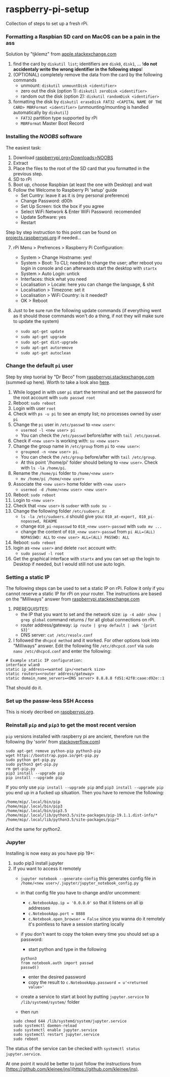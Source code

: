 # raspberry-pi-setup

Collection of steps to set up a fresh rPi.

### Formatting a Raspbian SD card on MacOS can be a pain in the ass
Solution by "tjklemz" from [apple.stackexchange.com](https://apple.stackexchange.com/a/329075/334048)

1. find the card by `diskutil list`; identifiers are `disk0`, `disk1`, ...
!**do not accidentaly write the wrong identifier in the following steps**!
2. (OPTIONAL) completely remove the data from the card by the following commands
    - unmount: `diskutil unmountDisk <identifier>`
    - zero out the disk (option 1): `diskutil zeroDisk <identifier>`
    - random out the disk (option 2): `diskutil randomDisk <identifier>`
3. formatting the disk by `diskutil eraseDisk FAT32 <CAPITAL NAME OF THE CARD> MBRFormat <identifier>` (unmounting/mounting is handled automatically by `diskutil`)
    - `FAT32` partition type supported by rPi
    - `MBRFormat` Master Boot Record

### Installing the *NOOBS* software
The easiest task:
1. Download [raspberrypi.org>Downloads>NOOBS](https://www.raspberrypi.org/downloads/noobs/)
2. Extract
3. Place the files to the root of the SD card that you formatted in the previous step.
4. SD to rPi
5. Boot up, choose Raspbian (at least the one with Desktop) and wait
6. Follow the Welcome to Raspberry Pi 'setup' guide
     - Set Cuntry: leave it as it is (my personal preference)
     - Change Password: d00h
     - Set Up Screen: tick the box if you agree
     - Select WiFi Network & Enter WiFi Password: recomended
     - Update Software: yes
     - Restart

Step by step instruction to this point can be found on [projects.raspberrypi.org](https://projects.raspberrypi.org/en/projects/raspberry-pi-setting-up) if needed...

7. rPi Menu > Prefrences > Raspberry Pi Configuration:
	 - System > Change Hostname: yes!
	 - System > Boot: To CLI; needed to change the user; after reboot you login in console and can afterwards start the desktop with `startx`
	 - System > Auto Login: untick
	 - Interfaces: thick what you need
	 - Localisation > Locale: here you can change the language, & shit
	 - Localisation > Timezone: set it
	 - Localisation > WiFi Country: is it needed?
	 - OK > Reboot

8. Just to be sure run the following update commands (if everything went as it should those commands won't do a thing, if not they will make sure to update the system)
     - `sudo apt-get update`
     - `sudo apt-get upgrade`
     - `sudo apt-get dist-upgrade`
     - `sudo apt-get autoremove`
     - `sudo apt-get autoclean`

### Change the default `pi` user

Step by step tuorial by "Dr Beco" from [raspberrypi.stackexchange.com](https://raspberrypi.stackexchange.com/a/68963/52236) (summed up here). Worth to take a look also [here](https://raspberrypi.stackexchange.com/questions/7133/how-to-change-user-pi-sudo-permissions-how-to-add-other-accounts-with-different).

1) While logged in with user `pi` start the terminal and set the password for the root account with `sudo passwd root`
2) Reboot: `sudo reboot`
3) Login with user `root`
4) Check with `ps -u pi` to see an empty list; no processes owned by user `pi`
5) Change the `pi` user in `/etc/passwd` to `<new user>`:
	- `usermod -l <new user> pi`
	- You can check the `/etc/passwd` before/after with `tail /etc/passwd`.
6) Check if `<new user>` is working with: `su <new user>` 
7) Change the group name in `/etc/group` from `pi` to `<new user>`:
	- `groupmod -n <new user> pi`.
	- You can check the `/etc/group` before/after with `tail /etc/group`.
	- At this point '/home/pi' folder should belong to `<new user>`. Check with `ls -la /home/pi`.
8) Rename the `/home/pi` folder to `/home/<new user>`
	- `mv /home/pi /home/<new user>`
9) Associate the `<new user>` home folder with `<new user>`
	- `usermod -d /home/<new user> <new user>`
10) Reboot: `sudo reboot`
11) Login to `<new user>`
12) Check that `<new user>` is `sudoer` with `sudo su -`
13) Change the following folder `/etc/sudoers.d`:
	 - `ls -la /etc/sudoers.d` should give you: `010_at-export, 010_pi-nopasswd, README`
	 - change `010_pi-nopasswd` to `010_<new user>-passwd` with `sudo mv ...`
	 - change the content of `010_<new user>-passwd` from `pi ALL=(ALL) NOPASSWD: ALL` to `<new user> ALL=(ALL) PASSWD: ALL`
14) Reboot: `sudo reboot`
15) login as `<new user>` and delete `root` account with:
	 - `sudo passwd -l root`
16) Get the graphical interface with `startx` and you can set up the login to Desktop if needed, but I would still not use auto login.

### Setting a static IP
The following steps can be used to set a static IP on rPi. Follow it only if you cannot reserve a static IP for rPi on your router. The instructions are based on the "Milliways" answer from [raspberrypi.stackexchange.com](https://raspberrypi.stackexchange.com/a/74428/52236)
1. PREREQUISITES:
     - the IP that you want to set and the network size: `ip -4 addr show | grep global` command returns <current ip>/<network size> for all global connections on rPi.
     - router address/gateway: `ip route | grep default | awk '{print $3}'`
     - DNS server: `cat /etc/resolv.conf`
2. I followed the `dhcpcd method` and it worked. For other options look into "Milliways" answer.
Edit the following file `/etc/dhcpcd.conf` via `sudo nano /etc/dhcpcd.conf` and enter the following:
```
# Example static IP configuration:
interface wlan0
static ip_address=<wanted ip>/<network size>
static routers=<router address/gateway>
static domain_name_servers=<DNS server> 8.8.8.8 fd51:42f8:caae:d92e::1
```
That should do it.


### Set up the passw-less SSH Access

This is nicely decribed on [raspberrypi.org](https://www.raspberrypi.org/documentation/remote-access/ssh/passwordless.md).


### Reinstall `pip` and `pip3` to get the most recent version

`pip` versions installed with raspberry pi are ancient, therefore run the following (by 'sorin' from [stackoverflow.com](https://stackoverflow.com/a/37531821/3290167))
```
sudo apt-get remove python-pip python3-pip
wget https://bootstrap.pypa.io/get-pip.py
sudo python get-pip.py
sudo python3 get-pip.py
rm get-pip.py
pip3 install --upgrade pip
pip install --upgrade pip
```

If you only use `pip install --upgrade pip` and `pip3 install --upgrade pip` you end up in a fucked up situation. Then you have to remove the following:
```
/home/mip/.local/bin/pip
/home/mip/.local/bin/pip3
/home/mip/.local/bin/pip3.5
/home/mip/.local/lib/python3.5/site-packages/pip-19.1.1.dist-info/*
/home/mip/.local/lib/python3.5/site-packages/pip/*
```
And the same for python2.

### Jupyter

Installing is now easy as you have pip 19+:
1) sudo pip3 install jupyter
2) If you want to access it remotely
	- `jupyter notebook --generate-config` this generates config file in `/home/<new user>/.jupyter/jupyter_notebook_config.py`
	- in that config file you have to change and/or uncomment:
		 - `c.NotebookApp.ip = '0.0.0.0'` so that it listens on all ip addresses
		 - `c.NotebookApp.port = 8888`
		 - `c.Notebook.open_browser = False` since you wanna do it remotely it's pointless to have a session starting locally
	- if you don't want to copy the token every time you should set up a password:
		 - start python and type in the following
		 ```
		 python3
		 from notebook.auth import passwd
		 passwd()
		 ```
		 - enter the desired password
		 - copy the result to `c.NotebookApp.password = u'<returned value>'`

	- create a service to start at boot by putting `jupyter.service` to `/lib/systemd/system/` folder
	- then run
	```
	sudo chmod 644 /lib/systemd/system/jupyter.service
	sudo systemctl daemon-reload
	sudo systemctl enable jupyter.service
	sudo systemctl restart jupyter.service
	sudo reboot
	```

The status of the service can be checked with `systemctl status jupyter.service`.

At one point it would be better to just follow the instructions from [https://github.com/kleinee/jns](https://github.com/kleinee/jns).